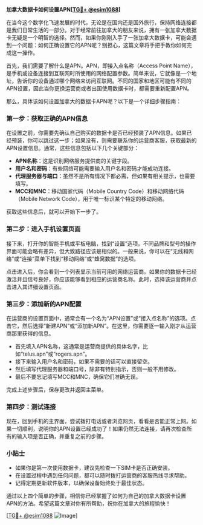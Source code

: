 **加拿大数据卡如何设置APN[[TG💪+ @esim1088](https://t.me/s/esim1088)]**

在当今这个数字化飞速发展的时代，无论是在国内还是国外旅行，保持网络连接都是我们日常生活的一部分。对于经常前往加拿大的朋友来说，拥有一张加拿大数据卡无疑是一个明智的选择。然而，如果你刚刚入手了一张加拿大数据卡，可能会遇到一个问题：如何正确设置它的APN呢？别担心，这篇文章将手把手教你如何完成这一操作。

首先，我们需要了解什么是APN。APN，即接入点名称（Access Point Name），是手机或设备连接到互联网时所使用的网络配置参数。简单来说，它就像是一个地址，告诉你的设备通过哪个网络来访问互联网。不同的国家和地区可能有不同的APN设置，因此当你更换运营商或者出国使用数据卡时，都需要重新配置APN。

那么，具体该如何设置加拿大的数据卡APN呢？以下是一个详细步骤指南：

### 第一步：获取正确的APN信息

在设置之前，你需要先确认自己购买的数据卡是否已经预装了APN信息。如果已经预装，你可以跳过这一步；如果没有，则需要联系你的运营商客服，获取最新的APN设置信息。通常，这些信息包括以下几个关键部分：

- **APN名称**：这是识别网络服务提供商的关键字段。
- **用户名和密码**：有些网络可能需要输入用户名和密码才能成功连接。
- **代理服务器与端口**：虽然不是所有情况下都必需，但如果有相关提示，也需要填写。
- **MCC和MNC**：移动国家代码（Mobile Country Code）和移动网络代码（Mobile Network Code），用于唯一标识某个特定的移动网络。

获取这些信息后，就可以开始下一步了。

### 第二步：进入手机设置页面

接下来，打开你的智能手机或平板电脑，找到“设置”选项。不同品牌和型号的操作界面可能会略有差异，但大致路径应该是相似的。一般来说，你可以在“无线和网络”或“连接”菜单下找到“移动网络”或“蜂窝数据”的选项。

点击进入后，你会看到一个列表显示当前可用的网络运营商。如果你的数据卡已经激活并且信号良好，你应该能够看到相应的运营商名称。此时，选择该运营商并点击进入其详细设置页面。

### 第三步：添加新的APN配置

在运营商的设置页面中，通常会有一个名为“APN设置”或“接入点名称”的选项。点击它，然后选择“新建APN”或“添加新APN”。在这里，你需要逐一输入刚才从运营商那里获得的信息。

- 首先填入APN名称，这通常是运营商提供的具体名字，比如“telus.apn”或“rogers.apn”。
- 接下来输入用户名和密码，如果不需要的话可以直接留空。
- 然后填写代理服务器和端口号，除非有特别指示，否则一般不用修改。
- 最后不要忘记填写MCC和MNC，确保它们准确无误。

完成上述步骤后，保存更改并返回主菜单。

### 第四步：测试连接

现在，回到手机的主界面，尝试拨打电话或者浏览网页，看看是否能正常上网。如果一切顺利，说明你的APN设置已经成功了！如果仍然无法连接，请再次检查所有的输入项是否正确，并重复之前的步骤。

### 小贴士

- 如果你是第一次使用数据卡，建议先检查一下SIM卡是否正确安装。
- 在设置过程中遇到任何问题，都可以随时拨打运营商的客服热线寻求帮助。
- 记得定期更新软件版本，以确保设备始终处于最佳状态。

通过以上四个简单的步骤，相信你已经掌握了如何为自己的加拿大数据卡设置APN的方法。希望这篇文章对你有所帮助，祝你在加拿大的旅程愉快！

[[TG💪+ @esim1088](https://t.me/s/esim1088) ![Image](https://i.postimg.cc/4NQfJmqS/Snipaste-2025-05-13-00-14-12.png)]
